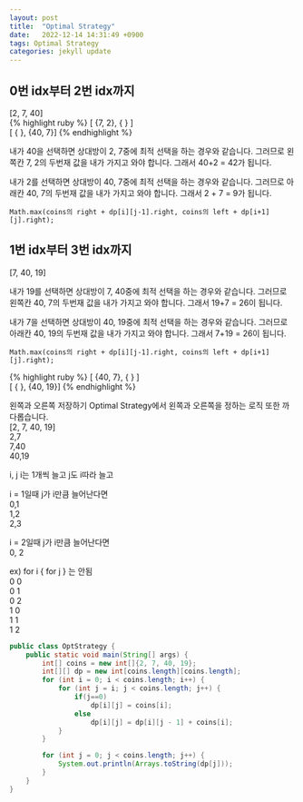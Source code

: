 ```yaml
---
layout: post
title:  "Optimal Strategy"
date:   2022-12-14 14:31:49 +0900
tags: Optimal Strategy
categories: jekyll update
---
```


## 0번 idx부터 2번 idx까지
[2, 7, 40]<br>
{% highlight ruby %}
[ {7, 2}, {    } ]<br>
[ {    }, {40, 7}]
{% endhighlight %}

내가 40을 선택하면 상대방이 2, 7중에 최적 선택을 하는 경우와 같습니다. 그러므로 왼쪽칸 7, 2의 두번재 값을 내가 가지고 와야 합니다. 그래서 40+2 = 42가 됩니다.

내가 2를 선택하면 상대방이 40, 7중에 최적 선택을 하는 경우와 같습니다. 그러므로 아래칸 40, 7의 두번재 값을 내가 가지고 와야 합니다. 그래서 2 + 7 = 9가 됩니다.

`Math.max(coins의 right + dp[i][j-1].right, coins의 left + dp[i+1][j].right);`


## 1번 idx부터 3번 idx까지
[7, 40, 19]

내가 19를 선택하면 상대방이 7, 40중에 최적 선택을 하는 경우와 같습니다. 그러므로 왼쪽칸 40, 7의 두번재 값을 내가 가지고 와야 합니다. 그래서 19+7 = 26이 됩니다.

내가 7을 선택하면 상대방이 40, 19중에 최적 선택을 하는 경우와 같습니다. 그러므로 아래칸 40, 19의 두번재 값을 내가 가지고 와야 합니다. 그래서 7+19 = 26이 됩니다.

`Math.max(coins의 right + dp[i][j-1].right, coins의 left + dp[i+1][j].right);`

{% highlight ruby %}
[ {40, 7}, {    } ]<br>
[ {    }, {40, 19}]
{% endhighlight %}

왼쪽과 오른쪽 저장하기
Optimal Strategy에서 왼쪽과 오른쪽을 정하는 로직 또한 까다롭습니다.
<br>[2, 7, 40, 19]<br>
2,7<br>
7,40<br>
40,19

i, j i는 1개씩 늘고 j도 i따라 늘고

i = 1일때 j가 i만큼 늘어난다면<br>
0,1<br>
1,2<br>
2,3

i = 2일때 j가 i만큼 늘어난다면<br>
0, 2<br>

ex) for i { for j } 는 안됨<br>
0 0<br>
0 1<br>
0 2<br>
1 0<br>
1 1<br>
1 2

```java
public class OptStrategy {
    public static void main(String[] args) {
        int[] coins = new int[]{2, 7, 40, 19};
        int[][] dp = new int[coins.length][coins.length];
        for (int i = 0; i < coins.length; i++) {
            for (int j = i; j < coins.length; j++) {
                if(j==0)
                    dp[i][j] = coins[i];
                else
                    dp[i][j] = dp[i][j - 1] + coins[i];
            }
        }

        for (int j = 0; j < coins.length; j++) {
            System.out.println(Arrays.toString(dp[j]));
        }
    }
}
```
